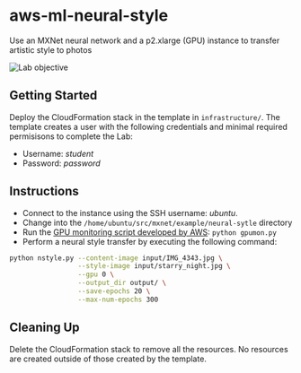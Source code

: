 # aws-ml-neural-style
Use an MXNet neural network and a p2.xlarge (GPU) instance to transfer artistic style to photos

![Lab objective](https://user-images.githubusercontent.com/3911650/33281128-6b01d19e-d361-11e7-840d-06fc69ce9565.png)

## Getting Started
Deploy the CloudFormation stack in the template in `infrastructure/`. The template creates a user with the following credentials and minimal required permisisons to complete the Lab:
- Username: _student_
- Password: _password_

## Instructions
- Connect to the instance using the SSH username: _ubuntu_. 
- Change into the `/home/ubuntu/src/mxnet/example/neural-sytle` directory
- Run the [GPU monitoring script developed by AWS](https://s3.amazonaws.com/aws-bigdata-blog/artifacts/GPUMonitoring/gpumon.py): `python gpumon.py`
- Perform a neural style transfer by executing the following command:
```bash
python nstyle.py --content-image input/IMG_4343.jpg \
                 --style-image input/starry_night.jpg \
                 --gpu 0 \
                 --output_dir output/ \
                 --save-epochs 20 \
                 --max-num-epochs 300
```

## Cleaning Up
Delete the CloudFormation stack to remove all the resources. No resources are created outside of those created by the template.